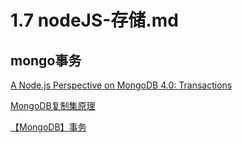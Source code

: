 # 1.7 nodeJS-存储.md

## mongo事务

[A Node.js Perspective on MongoDB 4.0: Transactions](http://thecodebarbarian.com/a-node-js-perspective-on-mongodb-4-transactions.html)

[MongoDB复制集原理](http://www.mongoing.com/archives/2155)

[【MongoDB】事务](http://blog.51cto.com/l0vesql/2134631)

